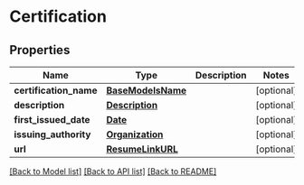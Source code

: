 # Certification


## Properties
Name | Type | Description | Notes
------------ | ------------- | ------------- | -------------
**certification_name** | [**BaseModelsName**](BaseModelsName.md) |  | [optional] 
**description** | [**Description**](Description.md) |  | [optional] 
**first_issued_date** | [**Date**](Date.md) |  | [optional] 
**issuing_authority** | [**Organization**](Organization.md) |  | [optional] 
**url** | [**ResumeLinkURL**](ResumeLinkURL.md) |  | [optional] 

[[Back to Model list]](../README.md#documentation-for-models) [[Back to API list]](../README.md#documentation-for-api-endpoints) [[Back to README]](../README.md)



